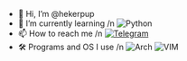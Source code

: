 - 👋 Hi, I’m @hekerpup
- 🌱 I’m currently learning /n
![Python](https://img.shields.io/badge/Python-3776AB?style=for-the-badge&logo=python&logoColor=white)
- 📫 How to reach me  /n
[![Telegram](https://img.shields.io/badge/Telegram-2CA5E0?style=for-the-badge&logo=telegram&logoColor=white)](https://t.me/hekerpup) 
- 🛠️ Programs and OS I use /n
![Arch](https://img.shields.io/badge/Arch_Linux-1793D1?style=for-the-badge&logo=arch-linux&logoColor=white)
![VIM](https://img.shields.io/badge/VIM-%2311AB00.svg?&style=for-the-badge&logo=vim&logoColor=white)
